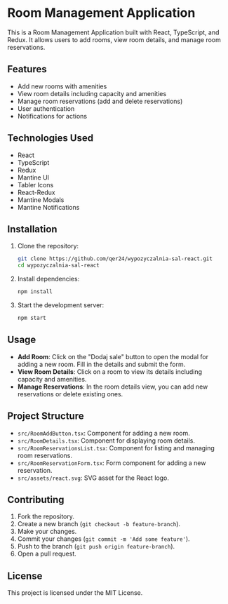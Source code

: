 # Room Management Application

This is a Room Management Application built with React, TypeScript, and Redux. It allows users to add rooms, view room details, and manage room reservations.

## Features

- Add new rooms with amenities
- View room details including capacity and amenities
- Manage room reservations (add and delete reservations)
- User authentication
- Notifications for actions

## Technologies Used

- React
- TypeScript
- Redux
- Mantine UI
- Tabler Icons
- React-Redux
- Mantine Modals
- Mantine Notifications

## Installation

1. Clone the repository:
    ```sh
    git clone https://github.com/qer24/wypozyczalnia-sal-react.git
    cd wypozyczalnia-sal-react
    ```

2. Install dependencies:
    ```sh
    npm install
    ```

3. Start the development server:
    ```sh
    npm start
    ```

## Usage

- **Add Room**: Click on the "Dodaj sale" button to open the modal for adding a new room. Fill in the details and submit the form.
- **View Room Details**: Click on a room to view its details including capacity and amenities.
- **Manage Reservations**: In the room details view, you can add new reservations or delete existing ones.

## Project Structure

- `src/RoomAddButton.tsx`: Component for adding a new room.
- `src/RoomDetails.tsx`: Component for displaying room details.
- `src/RoomReservationsList.tsx`: Component for listing and managing room reservations.
- `src/RoomReservationForm.tsx`: Form component for adding a new reservation.
- `src/assets/react.svg`: SVG asset for the React logo.

## Contributing

1. Fork the repository.
2. Create a new branch (`git checkout -b feature-branch`).
3. Make your changes.
4. Commit your changes (`git commit -m 'Add some feature'`).
5. Push to the branch (`git push origin feature-branch`).
6. Open a pull request.

## License

This project is licensed under the MIT License.